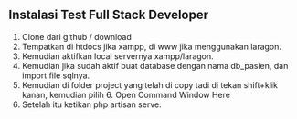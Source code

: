 
## Instalasi Test Full Stack Developer
1. Clone dari github / download
2. Tempatkan di htdocs jika xampp, di www jika menggunakan laragon.
3. Kemudian aktifkan local servernya xampp/laragon.
4. Kemudian jika sudah aktif buat database dengan nama db_pasien, dan import file sqlnya.
5. Kemudian di folder project yang telah di copy tadi di tekan shift+klik kanan, kemudian pilih 6. Open Command Window Here
7. Setelah itu ketikan php artisan serve.
